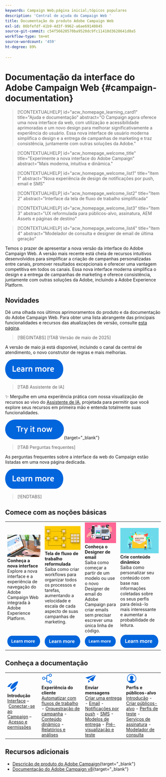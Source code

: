 ```yaml
---
keywords: Campaign Web;página inicial;tópicos populares
description: 'Central de ajuda do Campaign Web '
title: Documentação do produto Adobe Campaign Web
exl-id: 86bfefdf-41b9-4d3f-9962-a6ae69140845
source-git-commit: c54f56620570ba9520dc9fc11410d3628641d0a5
workflow-type: tm+mt
source-wordcount: '459'
ht-degree: 89%

---
```


# Documentação da interface do Adobe Campaign Web {#campaign-documentation}

>[!CONTEXTUALHELP]
>id="acw_homepage_learning_card1"
>title="Ajuda e documentação"
>abstract="O Campaign agora oferece uma nova interface da web, com utilização e acessibilidade aprimoradas e um novo design para melhorar significativamente a experiência do usuário. Essa nova interface de usuário moderna simplifica o design e a entrega de campanhas de marketing e traz consistência, juntamente com outras soluções da Adobe."

>[!CONTEXTUALHELP]
>id="acw_homepage_welcome_title"
>title="Experimente a nova interface do Adobe Campaign"
>abstract="Mais moderna, intuitiva e dinâmica."

>[!CONTEXTUALHELP]
>id="acw_homepage_welcome_list1"
>title="Item 1"
>abstract="Nova experiência de design de notificações por push, email e SMS"

>[!CONTEXTUALHELP]
>id="acw_homepage_welcome_list2"
>title="Item 2"
>abstract="Interface da tela de fluxo de trabalho simplificada"

>[!CONTEXTUALHELP]
>id="acw_homepage_welcome_list3"
>title="Item 3"
>abstract="UX reformulada para públicos-alvo, assinatura, AEM Assets e páginas de destino"

>[!CONTEXTUALHELP]
>id="acw_homepage_welcome_list4"
>title="Item 4"
>abstract="Modelador de consulta e designer de email de última geração"


Temos o prazer de apresentar a nova versão da interface do Adobe Campaign Web. A versão mais recente está cheia de recursos intuitivos desenvolvidos para simplificar a criação de campanhas personalizadas entre canais, promover resultados excepcionais e oferecer uma vantagem competitiva em todos os canais. Essa nova interface moderna simplifica o design e a entrega de campanhas de marketing e oferece consistência, juntamente com outras soluções da Adobe, incluindo a Adobe Experience Platform.

## Novidades

Dê uma olhada nos últimos aprimoramentos do produto e da documentação do Adobe Campaign Web. Para obter uma lista abrangente das principais funcionalidades e recursos das atualizações de versão, consulte [esta página](rn/whats-new.md).

>[!BEGINTABS]
>[!TAB Versão de  maio de 2025]

A versão de maio já está disponível, incluindo o canal da central de atendimento, o novo construtor de regras e mais melhorias.

[![Botão Saiba mais](assets/do-not-localize/learn-more-button.svg)](../v8/rn/release-notes.md)


>[!TAB Assistente de IA]

✨ Mergulhe em uma experiência prática com nossa visualização de recursos ao vivo do [Assistente de IA](../v8/email/generative-gs.md), projetada para permitir que você explore seus recursos em primeira mão e entenda totalmente suas funcionalidades.

[![Botão Saiba mais](assets/do-not-localize/try-it-button.svg)](https://experienceleague.adobe.com/pt-br/apps/journey-optimizer/ai-assistant-content-accelerator){target="_blank"}

>[!TAB Perguntas frequentes]

As perguntas frequentes sobre a interface da web do Campaign estão listadas em uma nova página dedicada.

[![Botão Saiba mais](assets/do-not-localize/learn-more-button.svg)](get-started/faq.md)


>[!ENDTABS]

## Comece com as noções básicas

<table style="table-layout:fixed">
  <tr style="border: 0;">
    <td>
    <a href="get-started/user-interface.md"><img src="assets/do-not-localize/menu-ui.jpeg"></a>
    <div><strong>Conheça a nova interface</strong><br/>Explore a nova interface e a experiência de navegação do Adobe Campaign Web integrada à Adobe Experience Platform.</div>
    </td>
    <td>
    <a href="workflows/gs-workflows.md"><img src="assets/do-not-localize/menu-workflows.jpeg"></a>
    <div><strong>Tela de fluxo de trabalho reformulada</strong><br/>Saiba como criar workflows para organizar todos os processos e tarefas, aumentando a velocidade e escala de cada aspecto de suas campanhas de marketing.</div><br/>
    </td>
    <td>
    <a href="email/get-started-email-designer.md"><img src="assets/do-not-localize/menu-email.png"></a>
    <div><strong>Conheça o Designer de email</strong><br/>Saiba como começar a partir de um modelo ou use o novo Designer de email do Adobe Campaign para criar emails sem precisar escrever uma única linha de código. 
    </div></td>
    <td>
    <a href="personalization/gs-personalization.md"><img src="assets/do-not-localize/menu-dynamic.png"></a>
    <div><strong>Crie conteúdo dinâmico</strong><br/>Saiba como personalizar seu conteúdo com base nas informações coletadas sobre os seus perfis para deixá-lo mais interessante e aumentar a probabilidade de leitura.</div>
    </td>
  </tr>
  <tr style="border: 0;">
    <td align="center"><a href="get-started/user-interface.md"><img src="assets/do-not-localize/learn-more-button.svg"></a></td>
    <td align="center"><a href="workflows/gs-workflows.md"><img src="assets/do-not-localize/learn-more-button.svg"></a></td>
    <td align="center"><a href="email/get-started-email-designer.md"><img src="assets/do-not-localize/learn-more-button.svg"></a></td>
    <td align="center"><a href="personalization/gs-personalization.md"><img src="assets/do-not-localize/learn-more-button.svg"></a></td>
    </tr>
</table>

## Conheça a documentação

<table style="table-layout:auto">
  <tr style="border: 0;">
    <td>
      <img src="assets/do-not-localize/icon-start.svg" width="35px">
    <br/>
      <strong>Introdução</strong><br/><a href="get-started/user-interface.md">Interface</a> – <a href="get-started/connect-to-campaign.md">Conectar-se ao Campaign</a> – <a href="get-started/permissions.md">Acesso e permissões</a>
    </td>
    <td>
      <img src="assets/do-not-localize/icon-experience.svg" width="35px">
    <br/>
      <strong>Experiência do cliente</strong><br/><a href="workflows/gs-workflows.md" target="_blank">Automatizar com fluxos de trabalho</a> - <a href="campaigns/gs-campaigns.md" target="_blank">Orquestração de campanha</a> - <a href="personalization/gs-personalization.md">Conteúdo dinâmico</a> - <a href="reporting/gs-reports.md">Relatórios e análises</a>
    </td>
    <td>
      <img src="assets/do-not-localize/icon-message.svg" width="35px">
    <br/>
      <strong>Enviar mensagens</strong><br/><a href="msg/gs-deliveries.md">Criar uma entrega</a> - <a href="email/create-email.md">Email</a> -  <a href="push/gs-push.md">Notificações por push</a> - <a href="sms/gs-sms.md">SMS</a> - <a href="msg/delivery-template.md">Modelos de entrega</a> - <a href="preview-test/preview-test.md">Pré-visualização e teste</a> 
    </td>
    <td>
      <img src="assets/do-not-localize/icon_profile.svg" width="35px">
    <br/>
      <strong>Perfis e públicos-alvo</strong><br/><a href="audience/gs-audiences-recipients.md">Introdução</a> - <a href="audience/create-audience.md">Criar públicos-alvo</a> - <a href="audience/test-profiles.md">Perfis de teste</a> - <a href="audience/manage-services.md">Serviços de assinatura</a> - <a href="query/query-modeler-overview.md">Modelador de consulta</a>
    </td>
  </tr>
</table>

## Recursos adicionais

* [Descrição de produto do Adobe Campaign](https://helpx.adobe.com/br/legal/product-descriptions/adobe-campaign-managed-cloud-services.html){target="_blank"}
* [Documentação do Adobe Campaign v8](https://experienceleague.adobe.com/docs/campaign-v8.html?lang=pt-BR){target="_blank"}
